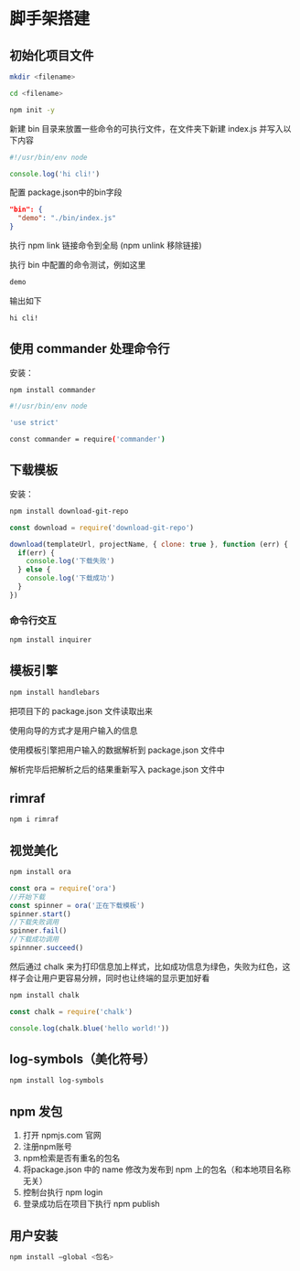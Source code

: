 # 脚手架搭建

## 初始化项目文件

```bash
mkdir <filename>

cd <filename>

npm init -y
```

新建 bin 目录来放置一些命令的可执行文件，在文件夹下新建 index.js 并写入以下内容

```js
#!/usr/bin/env node

console.log('hi cli!')
```

配置 package.json中的bin字段

```json
"bin": {
  "demo": "./bin/index.js"
}
```

执行 npm link 链接命令到全局 (npm unlink 移除链接)

执行 bin 中配置的命令测试，例如这里

```bash
demo
```

输出如下

```bash
hi cli!
```

## 使用 commander 处理命令行

安装：

```bash
npm install commander

#!/usr/bin/env node

'use strict'

const commander = require('commander')
```

## 下载模板

安装：

```bash
npm install download-git-repo
```

```js
const download = require('download-git-repo')

download(templateUrl, projectName, { clone: true }, function (err) {
  if(err) {
    console.log('下载失败')
  } else {
    console.log('下载成功')
  }
})
```

### 命令行交互

```bash
npm install inquirer
```

## 模板引擎

```bash
npm install handlebars
```

把项目下的 package.json 文件读取出来

使用向导的方式才是用户输入的信息

使用模板引擎把用户输入的数据解析到 package.json 文件中

解析完毕后把解析之后的结果重新写入 package.json 文件中

## rimraf

```bash
npm i rimraf
```

## 视觉美化

```bash
npm install ora
```

```js
const ora = require('ora')
//开始下载
const spinner = ora('正在下载模板')
spinner.start()
//下载失败调用
spinner.fail()
//下载成功调用
spinnner.succeed()
```

然后通过 chalk 来为打印信息加上样式，比如成功信息为绿色，失败为红色，这样子会让用户更容易分辨，同时也让终端的显示更加好看

```bash
npm install chalk
```

```js
const chalk = require('chalk')

console.log(chalk.blue('hello world!'))
```

## log-symbols（美化符号）

```bash
npm install log-symbols
```

## npm 发包

1. 打开 npmjs.com 官网
2. 注册npm账号
3. npm检索是否有重名的包名
4. 将package.json 中的 name 修改为发布到 npm 上的包名（和本地项目名称无关）
5. 控制台执行 npm login
6. 登录成功后在项目下执行 npm publish

## 用户安装

```bash
npm install —global <包名>
```